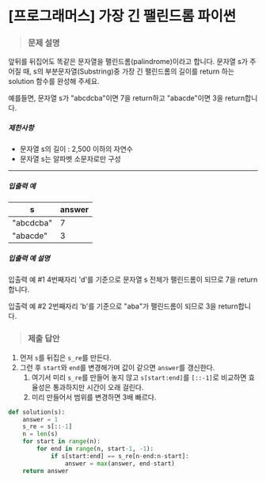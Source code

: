 # [프로그래머스] 가장 긴 팰린드롬 파이썬

> ### 문제 설명

앞뒤를 뒤집어도 똑같은 문자열을 팰린드롬(palindrome)이라고 합니다.
문자열 s가 주어질 때, s의 부분문자열(Substring)중 가장 긴 팰린드롬의 길이를 return 하는 solution 함수를 완성해 주세요.

예를들면, 문자열 s가 "abcdcba"이면 7을 return하고 "abacde"이면 3을 return합니다.

##### 제한사항

- 문자열 s의 길이 : 2,500 이하의 자연수
- 문자열 s는 알파벳 소문자로만 구성

------

##### 입출력 예

| s         | answer |
| --------- | ------ |
| "abcdcba" | 7      |
| "abacde"  | 3      |

##### 입출력 예 설명

입출력 예 #1
4번째자리 'd'를 기준으로 문자열 s 전체가 팰린드롬이 되므로 7을 return합니다.

입출력 예 #2
2번째자리 'b'를 기준으로 "aba"가 팰린드롬이 되므로 3을 return합니다.

> ### 제출 답안

1. 먼저 `s`를 뒤집은 `s_re`를 만든다.
2. 그런 후 `start`와 `end`를 변경해가며 값이 같으면 `answer`를 갱신한다.
   1. 여기서 미리 `s_re`를 만들어 놓지 않고 `s[start:end]`를 `[::-1]`로 비교하면 효율성은 통과하지만 시간이 오래 걸린다.
   2. 미리 만들어서 범위를 변경하면 3배 빠르다.

```python
def solution(s):
    answer = 1
    s_re = s[::-1]
    n = len(s)
    for start in range(n):
        for end in range(n, start-1, -1):
            if s[start:end] == s_re[n-end:n-start]:
                answer = max(answer, end-start)
    return answer
```

